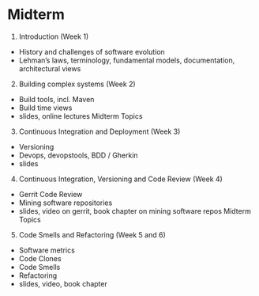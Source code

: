 # Midterm
1. Introduction	(Week	1)

- History	and	challenges	of	software	evolution
- Lehman’s	laws,	terminology,	fundamental	models,	documentation, architectural	views

2. Building	complex	systems	(Week	2)

- Build	tools,	incl.	Maven
- Build	time	views
- slides,	online	lectures Midterm	Topics

3. Continuous	Integration	and	Deployment	(Week	3)

- Versioning
- Devops,	devopstools,	BDD	/	Gherkin
- slides

4. Continuous	Integration,	Versioning	and	Code	Review	(Week	4)

- Gerrit Code	Review
- Mining	software	repositories
- slides,	video	on	gerrit,	book	chapter	on	mining	software	repos Midterm	Topics

5. Code	Smells	and	Refactoring	(Week	5	and	6)

- Software	metrics
- Code	Clones
- Code	Smells
- Refactoring
- slides,	video,	book	chapter
